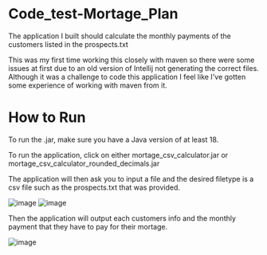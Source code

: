 # Code_test-Mortage_Plan
The application I built should calculate the monthly payments of the customers listed in the prospects.txt

This was my first time working this closely with maven so there were some issues at first due to an old version of Intellij not generating the correct files. Although it was a challenge to code this application I feel like I've gotten some experience of working with maven from it.

# How to Run
To run the .jar, make sure you have a Java version of at least 18.

To run the application, click on either mortage_csv_calculator.jar or mortage_csv_calculator_rounded_decimals.jar

The application will then ask you to input a file and the desired filetype is a csv file such as the prospects.txt that was provided.

![image](https://github.com/kexu23/Code_test-Mortage_Plan/assets/113456060/f9c4cee2-e2cf-4276-ae45-51c996409bdc)
![image](https://github.com/kexu23/Code_test-Mortage_Plan/assets/113456060/8f333e84-885f-4b4e-8ddd-d9ef5b45da57)

Then the application will output each customers info and the monthly payment that they have to pay for their mortage.

![image](https://github.com/kexu23/Code_test-Mortage_Plan/assets/113456060/9694ee38-d96a-43b9-af06-f30440577a47)

